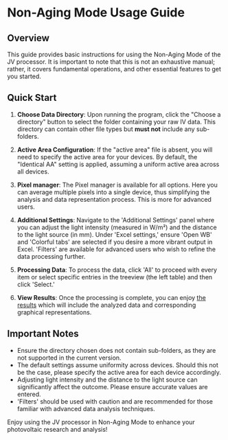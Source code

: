 # Non-Aging Mode Usage Guide

## Overview

This guide provides basic instructions for using the Non-Aging Mode of the JV processor. It is important to note that this is not an exhaustive manual; rather, it covers fundamental operations, and other essential features to get you started.

## Quick Start

1. **Choose Data Directory**: Upon running the program, click the "Choose a directory" button to select the folder containing your raw IV data. This directory can contain other file types but **must not** include any sub-folders.

2. **Active Area Configuration**: If the "active area" file is absent, you will need to specify the active area for your devices. By default, the "Identical AA" setting is applied, assuming a uniform active area across all devices.

3. **Pixel manager**: The Pixel manager is available for all options. Here you can average multiple pixels into a single device, thus simplifying the analysis and data representation process. This is more for advanced users.

4. **Additional Settings**: Navigate to the 'Additional Settings' panel where you can adjust the light intensity (measured in W/m²) and the distance to the light source (in mm). Under 'Excel settings,' ensure 'Open WB' and 'Colorful tabs' are selected if you desire a more vibrant output in Excel. 'Filters' are available for advanced users who wish to refine the data processing further.

5. **Processing Data**: To process the data, click 'All' to proceed with every item or select specific entries in the treeview (the left table) and then click 'Select.'

6. **View Results**: Once the processing is complete, you can enjoy [the results](2024-01-15%20Non-aging%20mode%20JV%20plots%20and%20calculations.xlsx) which will include the analyzed data and corresponding graphical representations.

## Important Notes

- Ensure the directory chosen does not contain sub-folders, as they are not supported in the current version.
- The default settings assume uniformity across devices. Should this not be the case, please specify the active area for each device accordingly.
- Adjusting light intensity and the distance to the light source can significantly affect the outcome. Please ensure accurate values are entered.
- 'Filters' should be used with caution and are recommended for those familiar with advanced data analysis techniques.

Enjoy using the JV processor in Non-Aging Mode to enhance your photovoltaic research and analysis!
